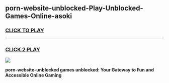 
## porn-website-unblocked-Play-Unblocked-Games-Online-asoki
<h3>
<a href="https://premium76.site?title=porn-website-unblocked&ref=25A">CLICK TO PLAY</a></h3>
<hr>

<h3>
<a href="https://premium76.site?title=porn-website-unblocked&ref=25A">CLICK 2 PLAY</a>
  
</h3>

<a href="https://premium76.site?title=porn-website-unblocked&ref=25A"><img src="https://clearcache.store/games.png"></a>


**porn-website-unblocked games unblocked: Your Gateway to Fun and Accessible Online Gaming**
